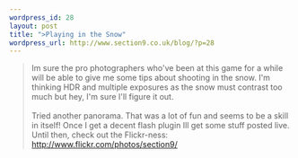 ```yaml
--- 
wordpress_id: 28
layout: post
title: ">Playing in the Snow"
wordpress_url: http://www.section9.co.uk/blog/?p=28
---
```

>Im sure the pro photographers who've been at this game for a while will be able to give me some tips about shooting in the snow. I'm thinking HDR and multiple exposures as the snow must contrast too much but hey, I'm sure I'll figure it out. <br /><br />Tried another panorama. That was a lot of fun and seems to be a skill in itself! Once I get a decent flash plugin Ill get some stuff posted live. Until then, check out the Flickr-ness: <a href="http://www.flickr.com/photos/section9/">http://www.flickr.com/photos/section9/</a>
